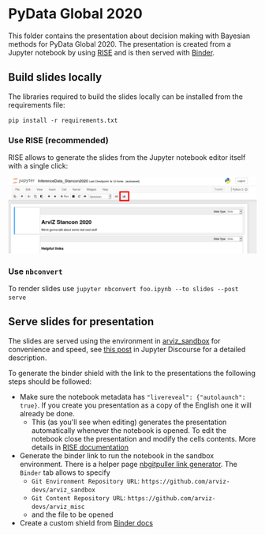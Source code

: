 # PyData Global 2020

This folder contains the presentation about decision making with Bayesian methods
for PyData Global 2020. The presentation is created from a Jupyter notebook by using
[RISE](https://rise.readthedocs.io/en/stable/) and is then served with
[Binder](https://mybinder.org/). 

## Build slides locally
The libraries required to build the slides locally can be installed from the
requirements file:

    pip install -r requirements.txt


### Use RISE (recommended)
RISE allows to generate the slides from the Jupyter notebook editor itself
with a single click:

![rise_button](img/rise_button.png)

### Use `nbconvert`
To render slides use `jupyter nbconvert foo.ipynb --to slides --post serve`

## Serve slides for presentation
The slides are served using the environment in [arviz_sandbox](https://github.com/arviz-devs/arviz_sandbox)
for convenience and speed, see
[this post](https://discourse.jupyter.org/t/tip-speed-up-binder-launches-by-pulling-github-content-in-a-binder-link-with-nbgitpuller/922?u=oriolabril)
in Jupyter Discourse for a detailed description.

To generate the binder shield with the link to the presentations the following
steps should be followed:

* Make sure the notebook metadata has `"livereveal": {"autolaunch": true}`. If
  you create you presentation as a copy of the English one it will already be
  done.
  * This (as you'll see when editing) generates the presentation automatically
    whenever the notebook is opened. To edit the notebook close the
    presentation and modify the cells contents. More details in
    [RISE documentation](https://rise.readthedocs.io/en/stable/customize.html)
* Generate the binder link to run the notebook in the sandbox environment.
  There is a helper page [nbgitpuller link generator](https://jupyterhub.github.io/nbgitpuller/link).
  The `Binder` tab allows to specify
  * `Git Environment Repository URL`: `https://github.com/arviz-devs/arviz_sandbox`
  * `Git Content Repository URL`: `https://github.com/arviz-devs/arviz_misc`
  * and the file to be opened
* Create a custom shield from [Binder docs](https://mybinder.readthedocs.io/en/latest/howto/badges.html)
